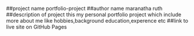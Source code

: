 ##project name
portfolio-project
##author name
maranatha ruth
##description of project
this my personal portfolio project which include more about me like hobbies,background education,experence etc
##link to live site on GitHub Pages


